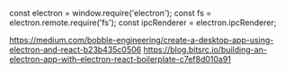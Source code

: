 const electron = window.require('electron');
const fs = electron.remote.require('fs');
const ipcRenderer  = electron.ipcRenderer;

https://medium.com/bobble-engineering/create-a-desktop-app-using-electron-and-react-b23b435c0506
https://blog.bitsrc.io/building-an-electron-app-with-electron-react-boilerplate-c7ef8d010a91
